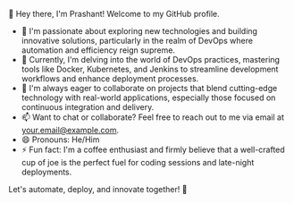 👋 Hey there, I'm Prashant! Welcome to my GitHub profile.

- 👀 I'm passionate about exploring new technologies and building innovative solutions, particularly in the realm of DevOps where automation and efficiency reign supreme.
- 🌱 Currently, I'm delving into the world of DevOps practices, mastering tools like Docker, Kubernetes, and Jenkins to streamline development workflows and enhance deployment processes.
- 💞️ I'm always eager to collaborate on projects that blend cutting-edge technology with real-world applications, especially those focused on continuous integration and delivery.
- 📫 Want to chat or collaborate? Feel free to reach out to me via email at [your.email@example.com](mailto:your.email@example.com).
- 😄 Pronouns: He/Him
- ⚡ Fun fact: I'm a coffee enthusiast and firmly believe that a well-crafted cup of joe is the perfect fuel for coding sessions and late-night deployments.

Let's automate, deploy, and innovate together! 🚀
